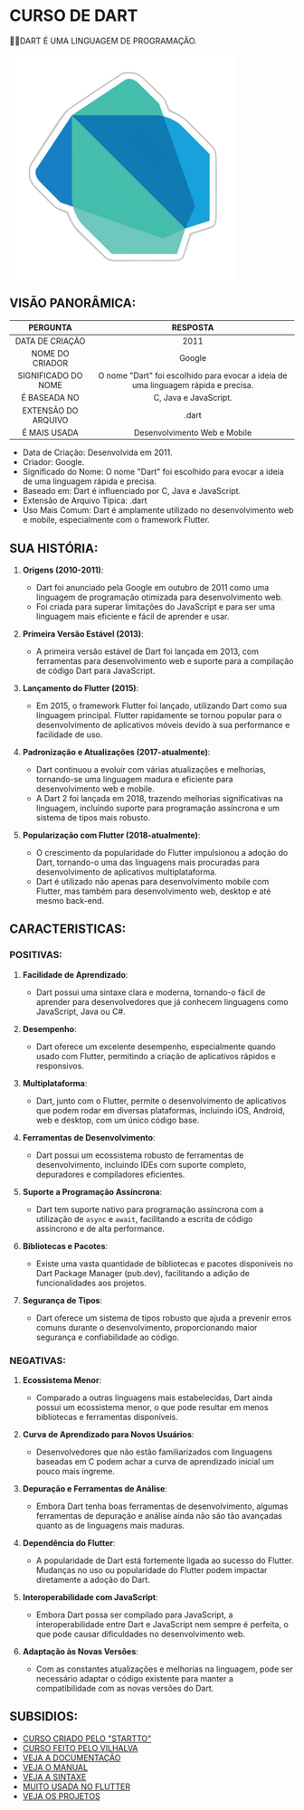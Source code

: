 # CURSO DE DART
👨‍⚖️DART É UMA LINGUAGEM DE PROGRAMAÇÃO.

<img src="FOTO.png" align="center" width="400"> <br>

## VISÃO PANORÂMICA:
| PERGUNTA | RESPOSTA |
| :---: | :---: |
| DATA DE CRIAÇÃO | 2011 |
| NOME DO CRIADOR | Google | 
| SIGNIFICADO DO NOME | O nome "Dart" foi escolhido para evocar a ideia de uma linguagem rápida e precisa. |
| É BASEADA NO | C, Java e JavaScript. |
| EXTENSÃO DO ARQUIVO | .dart |
| É MAIS USADA | Desenvolvimento Web e Mobile |

- Data de Criação: Desenvolvida em 2011.
- Criador: Google.
- Significado do Nome: O nome "Dart" foi escolhido para evocar a ideia de uma linguagem rápida e precisa.
- Baseado em: Dart é influenciado por C, Java e JavaScript.
- Extensão de Arquivo Típica: .dart
- Uso Mais Comum: Dart é amplamente utilizado no desenvolvimento web e mobile, especialmente com o framework Flutter.

## SUA HISTÓRIA:
1. **Origens (2010-2011)**:
   - Dart foi anunciado pela Google em outubro de 2011 como uma linguagem de programação otimizada para desenvolvimento web.
   - Foi criada para superar limitações do JavaScript e para ser uma linguagem mais eficiente e fácil de aprender e usar.

2. **Primeira Versão Estável (2013)**:
   - A primeira versão estável de Dart foi lançada em 2013, com ferramentas para desenvolvimento web e suporte para a compilação de código Dart para JavaScript.

3. **Lançamento do Flutter (2015)**:
   - Em 2015, o framework Flutter foi lançado, utilizando Dart como sua linguagem principal. Flutter rapidamente se tornou popular para o desenvolvimento de aplicativos móveis devido à sua performance e facilidade de uso.

4. **Padronização e Atualizações (2017-atualmente)**:
   - Dart continuou a evoluir com várias atualizações e melhorias, tornando-se uma linguagem madura e eficiente para desenvolvimento web e mobile.
   - A Dart 2 foi lançada em 2018, trazendo melhorias significativas na linguagem, incluindo suporte para programação assíncrona e um sistema de tipos mais robusto.

5. **Popularização com Flutter (2018-atualmente)**:
   - O crescimento da popularidade do Flutter impulsionou a adoção do Dart, tornando-o uma das linguagens mais procuradas para desenvolvimento de aplicativos multiplataforma.
   - Dart é utilizado não apenas para desenvolvimento mobile com Flutter, mas também para desenvolvimento web, desktop e até mesmo back-end.

## CARACTERISTICAS:
### POSITIVAS:
1. **Facilidade de Aprendizado**:
   - Dart possui uma sintaxe clara e moderna, tornando-o fácil de aprender para desenvolvedores que já conhecem linguagens como JavaScript, Java ou C#.
   
2. **Desempenho**:
   - Dart oferece um excelente desempenho, especialmente quando usado com Flutter, permitindo a criação de aplicativos rápidos e responsivos.

3. **Multiplataforma**:
   - Dart, junto com o Flutter, permite o desenvolvimento de aplicativos que podem rodar em diversas plataformas, incluindo iOS, Android, web e desktop, com um único código base.

4. **Ferramentas de Desenvolvimento**:
   - Dart possui um ecossistema robusto de ferramentas de desenvolvimento, incluindo IDEs com suporte completo, depuradores e compiladores eficientes.

5. **Suporte a Programação Assíncrona**:
   - Dart tem suporte nativo para programação assíncrona com a utilização de `async` e `await`, facilitando a escrita de código assíncrono e de alta performance.

6. **Bibliotecas e Pacotes**:
   - Existe uma vasta quantidade de bibliotecas e pacotes disponíveis no Dart Package Manager (pub.dev), facilitando a adição de funcionalidades aos projetos.

7. **Segurança de Tipos**:
   - Dart oferece um sistema de tipos robusto que ajuda a prevenir erros comuns durante o desenvolvimento, proporcionando maior segurança e confiabilidade ao código.

### NEGATIVAS:
1. **Ecossistema Menor**:
   - Comparado a outras linguagens mais estabelecidas, Dart ainda possui um ecossistema menor, o que pode resultar em menos bibliotecas e ferramentas disponíveis.

2. **Curva de Aprendizado para Novos Usuários**:
   - Desenvolvedores que não estão familiarizados com linguagens baseadas em C podem achar a curva de aprendizado inicial um pouco mais íngreme.

3. **Depuração e Ferramentas de Análise**:
   - Embora Dart tenha boas ferramentas de desenvolvimento, algumas ferramentas de depuração e análise ainda não são tão avançadas quanto as de linguagens mais maduras.

4. **Dependência do Flutter**:
   - A popularidade de Dart está fortemente ligada ao sucesso do Flutter. Mudanças no uso ou popularidade do Flutter podem impactar diretamente a adoção do Dart.

5. **Interoperabilidade com JavaScript**:
   - Embora Dart possa ser compilado para JavaScript, a interoperabilidade entre Dart e JavaScript nem sempre é perfeita, o que pode causar dificuldades no desenvolvimento web.

6. **Adaptação às Novas Versões**:
   - Com as constantes atualizações e melhorias na linguagem, pode ser necessário adaptar o código existente para manter a compatibilidade com as novas versões do Dart.

## SUBSIDIOS:
- [CURSO CRIADO PELO "STARTTO"](https://youtube.com/playlist?list=PLeMgLfSDozkMq6WpG-xvCHZEKl_AJTsVK&si=FBFwJj2AsY5cTI6t)
- [CURSO FEITO PELO VILHALVA](https://github.com/VILHALVA)
- [VEJA A DOCUMENTAÇÃO](https://dart.dev/guides)
- [VEJA O MANUAL](./MANUAL.md)
- [VEJA A SINTAXE](./SINTAXE.md)
- [MUITO USADA NO FLUTTER](https://github.com/VILHALVA/CURSO-DE-FLUTTER)
- [VEJA OS PROJETOS](https://github.com/VILHALVA?tab=repositories&q=topic:DART)